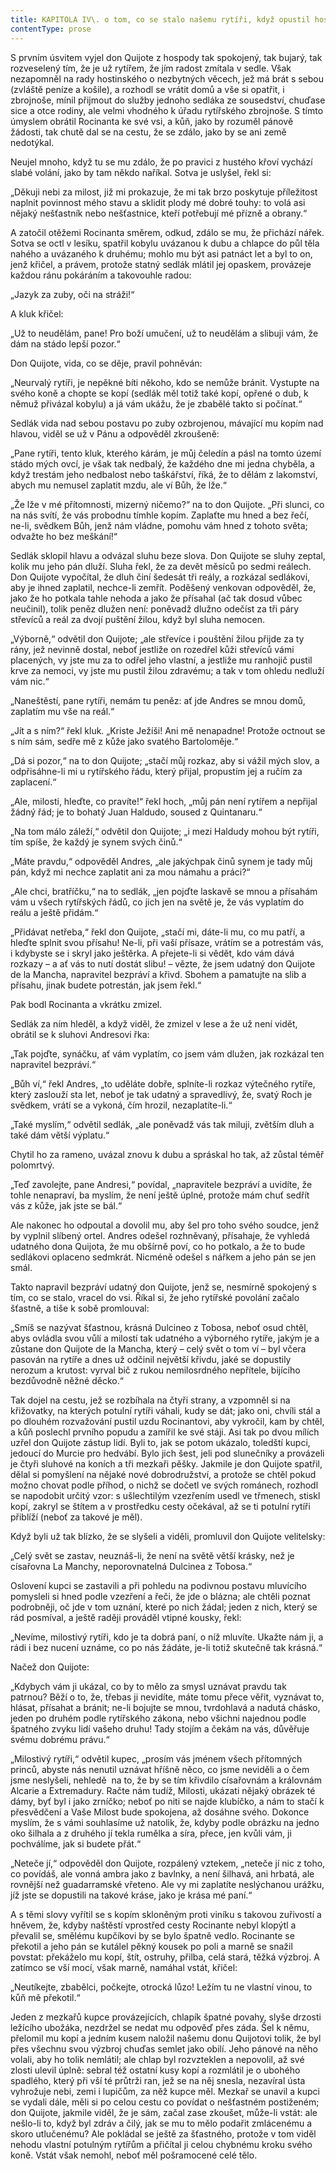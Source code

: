 ```yaml
---
title: KAPITOLA IV\. o tom, co se stalo našemu rytíři, když opustil hospodu\.
contentType: prose
---
```


<section>

S prvním úsvitem vyjel don Quijote z hospody tak spokojený, tak bujarý, tak rozveselený tím, že je už rytířem, že jím radost zmítala v sedle. Však nezapomněl na rady hostinského o nezbytných věcech, jež má brát s sebou (zvláště peníze a košile), a rozhodl se vrátit domů a vše si opatřit, i zbrojnoše, mínil přijmout do služby jednoho sedláka ze sousedství, chuďase sice a otce rodiny, ale velmi vhodného k úřadu rytířského zbrojnoše. S tímto úmyslem obrátil Rocinanta ke své vsi, a kůň, jako by rozuměl pánově žádosti, tak chutě dal se na cestu, že se zdálo, jako by se ani země nedotýkal.

Neujel mnoho, když tu se mu zdálo, že po pravici z hustého křoví vychází slabé volání, jako by tam někdo naříkal. Sotva je uslyšel, řekl si:

„Děkuji nebi za milost, již mi prokazuje, že mi tak brzo poskytuje příležitost naplnit povinnost mého stavu a sklidit plody mé dobré touhy: to volá asi nějaký nešťastník nebo nešťastnice, kteří potřebují mé přízně a obrany.“

A zatočil otěžemi Rocinanta směrem, odkud, zdálo se mu, že přichází nářek. Sotva se octl v lesíku, spatřil kobylu uvázanou k dubu a chlapce do půl těla nahého a uvázaného k druhému; mohlo mu být asi patnáct let a byl to on, jenž křičel, a právem, protože statný sedlák mlátil jej opaskem, provázeje každou ránu pokáráním a takovouhle radou:

„Jazyk za zuby, oči na stráži!“

A kluk křičel:

„Už to neudělám, pane! Pro boží umučení, už to neudělám a slibuji vám, že dám na stádo lepší pozor.“

Don Quijote, vida, co se děje, pravil pohněván:

„Neurvalý rytíři, je nepěkné bíti někoho, kdo se nemůže bránit. Vystupte na svého koně a chopte se kopí (sedlák měl totiž také kopí, opřené o dub, k němuž přivázal kobylu) a já vám ukážu, že je zbabělé takto si počínat.“

Sedlák vida nad sebou postavu po zuby ozbrojenou, mávající mu kopím nad hlavou, viděl se už v Pánu a odpověděl zkroušeně:

„Pane rytíři, tento kluk, kterého kárám, je můj čeledín a pásl na tomto území stádo mých ovcí, je však tak nedbalý, že každého dne mi jedna chyběla, a když trestám jeho nedbalost nebo taškářství, říká, že to dělám z lakomství, abych mu nemusel zaplatit mzdu, ale ví Bůh, že lže.“

„Že lže v mé přítomnosti, mizerný ničemo?“ na to don Quijote. „Při slunci, co na nás svítí, že vás probodnu tímhle kopím. Zaplaťte mu hned a bez řečí, ne-li, svědkem Bůh, jenž nám vládne, pomohu vám hned z tohoto světa; odvažte ho bez meškání!“

Sedlák sklopil hlavu a odvázal sluhu beze slova. Don Quijote se sluhy zeptal, kolik mu jeho pán dluží. Sluha řekl, že za devět měsíců po sedmi reálech. Don Quijote vypočítal, že dluh činí šedesát tři reály, a rozkázal sedlákovi, aby je ihned zaplatil, nechce-li zemřít. Poděšený venkovan odpověděl, že, jako že ho potkala tahle nehoda a jako že přísahal (ač tak dosud vůbec neučinil), tolik peněz dlužen není: poněvadž dlužno odečíst za tři páry střevíců a reál za dvojí puštění žilou, když byl sluha nemocen.

„Výborně,“ odvětil don Quijote; „ale střevíce i pouštění žilou přijde za ty rány, jež nevinně dostal, neboť jestliže on rozedřel kůži střevíců vámi placených, vy jste mu za to odřel jeho vlastní, a jestliže mu ranhojič pustil krve za nemoci, vy jste mu pustil žilou zdravému; a tak v tom ohledu nedluží vám nic.“

„Naneštěstí, pane rytíři, nemám tu peněz: ať jde Andres se mnou domů, zaplatím mu vše na reál.“

„Jít a s ním?“ řekl kluk. „Kriste Ježíši! Ani mě nenapadne! Protože octnout se s ním sám, sedře mě z kůže jako svatého Bartoloměje.“

„Dá si pozor,“ na to don Quijote; „stačí můj rozkaz, aby si vážil mých slov, a odpřisáhne-li mi u rytířského řádu, který přijal, propustím jej a ručím za zaplacení.“

„Ale, milosti, hleďte, co pravíte!“ řekl hoch, „můj pán není rytířem a nepřijal žádný řád; je to bohatý Juan Haldudo, soused z Quintanaru.“

„Na tom málo záleží,“ odvětil don Quijote; „i mezi Haldudy mohou být rytíři, tím spíše, že každý je synem svých činů.“

„Máte pravdu,“ odpověděl Andres, „ale jakýchpak činů synem je tady můj pán, když mi nechce zaplatit ani za mou námahu a práci?“

„Ale chci, bratříčku,“ na to sedlák, „jen pojďte laskavě se mnou a přísahám vám u všech rytířských řádů, co jich jen na světě je, že vás vyplatím do reálu a ještě přidám.“

„Přidávat netřeba,“ řekl don Quijote, „stačí mi, dáte-li mu, co mu patří, a hleďte splnit svou přísahu! Ne-li, při vaší přísaze, vrátím se a potrestám vás, i kdybyste se i skryl jako ještěrka. A přejete-li si vědět, kdo vám dává rozkazy – a ať vás to nutí dostát slibu! – vězte, že jsem udatný don Quijote de la Mancha, napravitel bezpráví a křivd. Sbohem a pamatujte na slib a přísahu, jinak budete potrestán, jak jsem řekl.“

Pak bodl Rocinanta a vkrátku zmizel.

Sedlák za ním hleděl, a když viděl, že zmizel v lese a že už není vidět, obrátil se k sluhovi Andresovi řka:

„Tak pojďte, synáčku, ať vám vyplatím, co jsem vám dlužen, jak rozkázal ten napravitel bezpráví.“

„Bůh ví,“ řekl Andres, „to uděláte dobře, splníte-li rozkaz výtečného rytíře, který zaslouží sta let, neboť je tak udatný a spravedlivý, že, svatý Roch je svědkem, vrátí se a vykoná, čím hrozil, nezaplatíte-li.“

„Také myslím,“ odvětil sedlák, „ale poněvadž vás tak miluji, zvětším dluh a také dám větší výplatu.“

Chytil ho za rameno, uvázal znovu k dubu a spráskal ho tak, až zůstal téměř polomrtvý.

„Teď zavolejte, pane Andresi,“ povídal, „napravitele bezpráví a uvidíte, že tohle nenapraví, ba myslím, že není ještě úplné, protože mám chuť sedřít vás z kůže, jak jste se bál.“

Ale nakonec ho odpoutal a dovolil mu, aby šel pro toho svého soudce, jenž by vyplnil slíbený ortel. Andres odešel rozhněvaný, přísahaje, že vyhledá udatného dona Quijota, že mu obšírně poví, co ho potkalo, a že to bude sedlákovi oplaceno sedmkrát. Nicméně odešel s nářkem a jeho pán se jen smál.

Takto napravil bezpráví udatný don Quijote, jenž se, nesmírně spokojený s tím, co se stalo, vracel do vsi. Říkal si, že jeho rytířské povolání začalo šťastně, a tiše k sobě promlouval:

„Smíš se nazývat šťastnou, krásná Dulcineo z Tobosa, neboť osud chtěl, abys ovládla svou vůlí a milostí tak udatného a výborného rytíře, jakým je a zůstane don Quijote de la Mancha, který – celý svět o tom ví – byl včera pasován na rytíře a dnes už odčinil největší křivdu, jaké se dopustily nerozum a krutost: vyrval bič z rukou nemilosrdného nepřítele, bijícího bezdůvodně něžné děcko.“

Tak dojel na cestu, jež se rozbíhala na čtyři strany, a vzpomněl si na křižovatky, na kterých potulní rytíři váhali, kudy se dát; jako oni, chvíli stál a po dlouhém rozvažování pustil uzdu Rocinantovi, aby vykročil, kam by chtěl, a kůň poslechl prvního popudu a zamířil ke své stáji. Asi tak po dvou mílích uzřel don Quijote zástup lidí. Byli to, jak se potom ukázalo, toledští kupci, jedoucí do Murcie pro hedvábí. Bylo jich šest, jeli pod slunečníky a provázeli je čtyři sluhové na koních a tři mezkaři pěšky. Jakmile je don Quijote spatřil, dělal si pomyšlení na nějaké nové dobrodružství, a protože se chtěl pokud možno chovat podle příhod, o nichž se dočetl ve svých románech, rozhodl se napodobit určitý vzor: s ušlechtilým vzezřením usedl ve třmenech, stiskl kopí, zakryl se štítem a v prostředku cesty očekával, až se ti potulní rytíři přiblíží (neboť za takové je měl).

Když byli už tak blízko, že se slyšeli a viděli, promluvil don Quijote velitelsky:

„Celý svět se zastav, neuznáš-li, že není na světě větší krásky, než je císařovna La Manchy, neporovnatelná Dulcinea z Tobosa.“

Oslovení kupci se zastavili a při pohledu na podivnou postavu mluvícího pomysleli si hned podle vzezření a řeči, že jde o blázna; ale chtěli poznat podrobněji, oč jde v tom uznání, které po nich žádal; jeden z nich, který se rád posmíval, a ještě raději prováděl vtipné kousky, řekl:

„Nevíme, milostivý rytíři, kdo je ta dobrá paní, o níž mluvíte. Ukažte nám ji, a rádi i bez nucení uznáme, co po nás žádáte, je-li totiž skutečně tak krásná.“

Načež don Quijote:

„Kdybych vám ji ukázal, co by to mělo za smysl uznávat pravdu tak patrnou? Běží o to, že, třebas ji nevidíte, máte tomu přece věřit, vyznávat to, hlásat, přísahat a bránit; ne-li bojujte se mnou, tvrdohlavá a nadutá chásko, jeden po druhém podle rytířského zákona, nebo všichni najednou podle špatného zvyku lidí vašeho druhu! Tady stojím a čekám na vás, důvěřuje svému dobrému právu.“

„Milostivý rytíři,“ odvětil kupec, „prosím vás jménem všech přítomných princů, abyste nás nenutil uznávat hříšně něco, co jsme neviděli a o čem jsme neslyšeli, nehledě  na to, že by se tím křivdilo císařovnám a královnám Alcarie a Extremadury. Račte nám tudíž, Milosti, ukázati nějaký obrázek té dámy, byť byl i jako zrníčko; neboť po niti se najde klubíčko, a nám to stačí k přesvědčení a Vaše Milost bude spokojena, až dosáhne svého. Dokonce myslím, že s vámi souhlasíme už natolik, že, kdyby podle obrázku na jedno oko šilhala a z druhého jí tekla rumělka a síra, přece, jen kvůli vám, ji pochválíme, jak si budete přát.“

„Neteče jí,“ odpověděl don Quijote, rozpálený vztekem, „neteče jí nic z toho, co povídáš, ale vonná ambra jako z bavlnky, a není šilhavá, ani hrbatá, ale rovnější než guadarramské vřeteno. Ale vy mi zaplatíte neslýchanou urážku, jíž jste se dopustili na takové kráse, jako je krása mé paní.“

A s těmi slovy vyřítil se s kopím skloněným proti viníku s takovou zuřivostí a hněvem, že, kdyby naštěstí vprostřed cesty Rocinante nebyl klopýtl a převalil se, smělému kupčíkovi by se bylo špatně vedlo. Rocinante se překotil a jeho pán se kutálel pěkný kousek po poli a marně se snažil povstat: překáželo mu kopí, štít, ostruhy, přilba, celá stará, těžká výzbroj. A zatímco se vší mocí, však marně, namáhal vstát, křičel:

„Neutíkejte, zbabělci, počkejte, otrocká lůzo! Ležím tu ne vlastní vinou, to kůň mě překotil.“

Jeden z mezkařů kupce provázejících, chlapík špatné povahy, slyše drzosti ležícího ubožáka, nezdržel se nedat mu odpověď přes záda. Šel k němu, přelomil mu kopí a jedním kusem naložil našemu donu Quijotovi tolik, že byl přes všechnu svou výzbroj chuďas semlet jako obilí. Jeho pánové na něho volali, aby ho tolik nemlátil; ale chlap byl rozvzteklen a nepovolil, až své zlosti ulevil úplně: sebral též ostatní kusy kopí a rozmlátil je o ubohého spadlého, který při vší té průtrži ran, jež se na něj snesla, nezavíral ústa vyhrožuje nebi, zemi i lupičům, za něž kupce měl. Mezkař se unavil a kupci se vydali dále, měli si po celou cestu co povídat o nešťastném postiženém; don Quijote, jakmile viděl, že je sám, začal zase zkoušet, může-li vstát: ale nešlo-li to, když byl zdráv a čilý, jak se mu to mělo podařit zmlácenému a skoro utlučenému? Ale pokládal se ještě za šťastného, protože v tom viděl nehodu vlastní potulným rytířům a přičítal ji celou chybnému kroku svého koně. Vstát však nemohl, neboť měl pošramocené celé tělo.

</section>

[^1]: Miguel de Cervantes Saavedra se narodil roku 1547 chudým rodičům v Alcalá de Henares ve Španělsku. Není jisté, studoval-li na univerzitě. Jeho prvním literárním dílem je Elegie na smrt ženy Filipa II. r. 1569, provázená několika jinými kratšími básněmi. Po dvanáct následujících let vede C. život velmi pohnutý: V prosinci 1568 odchází do Itálie v službách legáta Giulia Acquavivy, r. 1570 vstupuje do vojska Marca Antonia Colonny; účastní se války proti Turkům, bojuje u Navarina, Korfu, Tunisu a La Goulette; r. 1571 v námořní bitvě u Lepanta ztrácí levou ruku. Loď, která jej r. 1575 odváží z Neapole do vlasti, je zajata piráty a C. odvlečen jako otrok do Alžíru, kde pobude pět let. Je vykoupen křesťany až v září 1580. Od r. 1582 se věnuje především literatuře. Z jeho děl stojí za zmínku časově první román „Galatea“, nedokončený román pastýřský, obšírná, jednotvárná a konvenční to napodobenina pastorál italských, na níž si však velmi zakládal (farář v „Donu Quijotu“ ji chválí a touží po jejím dokončení). Z jeho četných dramat se zachovala pouze dvě: „El trato de Argel“ (Alžírský obchod), kde se objevuje i autor v osobě otroka Savedra, a „Numancia“, vlastenecká hra bez jednoty kompozice a oplývající zosobněnými abstrakcemi, jež si nevysloužila Goethův obdiv. R. 1588 se C. vrací do veřejného života: Je komisařem pro dodávky Nepřemožitelné armádě a o něco později výběrčím daní v Granadě. R. 1597 je zatčen a uvězněn na tři měsíce pro nepořádky v úřadě. Když je r. 1603 je vyslán do Valladolidu, aby se zde zodpovídal ze svého přečinu, přiváží s sebou už rukopis první části „Dona Quijota“; snad jej počal ve vězení, jak by se dalo vyvozovat z některých výrazů v předmluvě. První díl „Dona Quijota“ vychází v Madridu r. 1605, jeho úspěch je veliký, doma i za hranicemi: za několik let vznikne řada cizích překladů (francouzský je z r. 1608). Zdá se, že „Don Quijote“ zůstane nedokončen jako „Galetea“. Po osm let C. mlčí, teprve r. 1613 vydává knihu zdařilých pitoreskních novel „Novelas ejemplares“ (Vzorné povídky), r. 1614 pak nepodařenou báseň „Viaje del Parnaso“ (Cesta na P.), r. 1615 „Ocho comedias“ (Osm komedií). Ale r. 1614 vychází v Tarragoně jako pokračování k prvnímu dílu jeho „Dona Quijota“ kniha, podepsaná pseudonymem Alfonso Fernández de Avellaneda (pravděpodobně byl jejím autorem Aragonec Alfonso Lamberto). C. rozhněván, dokončí rychle druhý díl svého románu a vydá jej r. 1615 (v předmluvě polemizuje s Avellanedou). Své další literární plány C. neuskutečnil. Posmrtně vyšel ještě dobrodružný román „Persiles y Sigismonda“. C. zemřel 23. dubna 1616.
